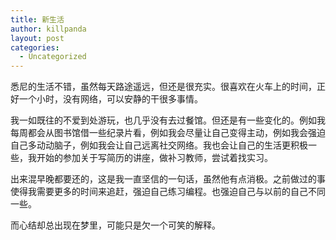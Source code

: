 ```yaml
---
title: 新生活
author: killpanda
layout: post
categories:
  - Uncategorized
---
```

悉尼的生活不错，虽然每天路途遥远，但还是很充实。很喜欢在火车上的时间，正好一个小时，没有网络，可以安静的干很多事情。

我一如既往的不爱到处游玩，也几乎没有去过餐馆。但还是有一些变化的。例如我每周都会从图书馆借一些纪录片看，例如我会尽量让自己变得主动，例如我会强迫自己多动动脑子，例如我会让自己远离社交网络。我也会让自己的生活更积极一些，我开始的参加关于写简历的讲座，做补习教师，尝试着找实习。

出来混早晚都要还的，这是我一直坚信的一句话，虽然他有点消极。之前做过的事使得我需要更多的时间来追赶，强迫自己练习编程。也强迫自己与以前的自己不同一些。

而心结却总出现在梦里，可能只是欠一个可笑的解释。
